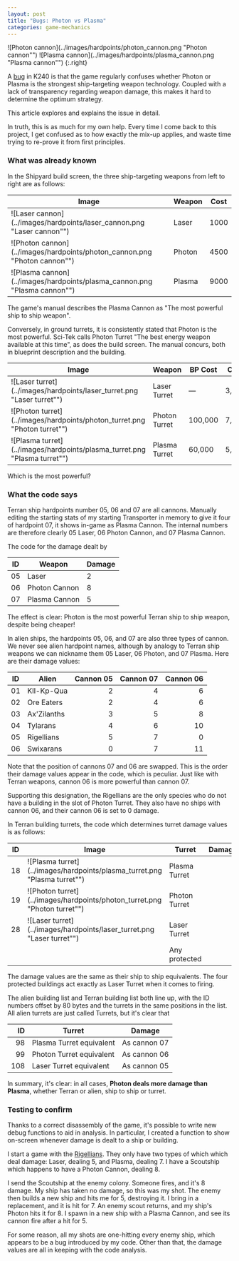 ```yaml
---
layout: post
title: "Bugs: Photon vs Plasma"
categories: game-mechanics
---
```


![Photon cannon](../images/hardpoints/photon_cannon.png "Photon cannon"")
![Plasma cannon](../images/hardpoints/plasma_cannon.png "Plasma cannon"")
{:.right}

A [bug](bugs.html) in K240 is that the game regularly confuses whether Photon or
Plasma is the strongest ship-targeting weapon technology. Coupled with a lack of
transparency regarding weapon damage, this makes it hard to determine the
optimum strategy.

This article explores and explains the issue in detail.

In truth, this is as much for my own help. Every time I come back to this
project, I get confused as to how exactly the mix-up applies, and waste time
trying to re-prove it from first principles.

### What was already known

In the Shipyard build screen, the three ship-targeting weapons from left to
right are as follows:

| Image                                                                     | Weapon | Cost |
|---------------------------------------------------------------------------|--------|------|
| ![Laser cannon](../images/hardpoints/laser_cannon.png "Laser cannon"")    | Laser  | 1000 |
| ![Photon cannon](../images/hardpoints/photon_cannon.png "Photon cannon"") | Photon | 4500 |
| ![Plasma cannon](../images/hardpoints/plasma_cannon.png "Plasma cannon"") | Plasma | 9000 |

The game's manual describes the Plasma Cannon as "The most powerful ship to ship
weapon".

Conversely, in ground turrets, it is consistently stated that Photon is the most
powerful. Sci-Tek calls Photon Turret "The best energy weapon available at this
time", as does the build screen. The manual concurs, both in blueprint
description and the building.

| Image                                                                     | Weapon        | BP Cost | Cost  | Power |
|---------------------------------------------------------------------------|---------------|---------|-------|-------|
| ![Laser turret](../images/hardpoints/laser_turret.png "Laser turret"")    | Laser Turret  | &mdash; | 3,400 |  2 MW |
| ![Photon turret](../images/hardpoints/photon_turret.png "Photon turret"") | Photon Turret | 100,000 | 7,500 |  5 MW |
| ![Plasma turret](../images/hardpoints/plasma_turret.png "Plasma turret"") | Plasma Turret |  60,000 | 5,500 |  3 MW |

Which is the most powerful?

### What the code says

Terran ship hardpoints number 05, 06 and 07 are all cannons. Manually editing
the starting stats of my starting Transporter in memory to give it four of
hardpoint 07, it shows in-game as Plasma Cannon. The internal numbers are
therefore clearly 05 Laser, 06 Photon Cannon, and 07 Plasma Cannon.

The code for the damage dealt by 

| ID | Weapon        | Damage |
|----|---------------|--------|
| 05 | Laser         |      2 |
| 06 | Photon Cannon |      8 |
| 07 | Plasma Cannon |      5 |

The effect is clear: Photon is the most powerful Terran ship to ship weapon,
despite being cheaper!

In alien ships, the hardpoints 05, 06, and 07 are also three types of cannon. We
never see alien hardpoint names, although by analogy to Terran ship weapons we
can nickname them 05 Laser, 06 Photon, and 07 Plasma. Here are their damage
values:

| ID | Alien       | Cannon 05 | Cannon 07 | Cannon 06|
|----|-------------|--:|--:|---:| 
| 01 | Kll-Kp-Qua  | 2 | 4 |  6 |
| 02 | Ore Eaters  | 2 | 4 |  6 |
| 03 | Ax'Zilanths | 3 | 5 |  8 |
| 04 | Tylarans    | 4 | 6 | 10 |
| 05 | Rigellians  | 5 | 7 |  0 |
| 06 | Swixarans   | 0 | 7 | 11 |

Note that the position of cannons 07 and 06 are swapped. This is the order their
damage values appear in the code, which is peculiar. Just like with Terran
weapons, cannon 06 is more powerful than cannon 07.

Supporting this designation, the Rigellians are the only species who do not have
a building in the slot of Photon Turret. They also have no ships with cannon 06,
and their cannon 06 is set to 0 damage.

In Terran building turrets, the code which determines turret damage values is as
follows:

| ID | Image                                                                     | Turret        | Damage |
|----|---------------------------------------------------------------------------|---------------|-------:|
| 18 | ![Plasma turret](../images/hardpoints/plasma_turret.png "Plasma turret"") | Plasma Turret |   5    |
| 19 | ![Photon turret](../images/hardpoints/photon_turret.png "Photon turret"") | Photon Turret |   8    |
| 28 | ![Laser turret](../images/hardpoints/laser_turret.png "Laser turret"")    | Laser Turret  |   2    |
|    |                                                                           | Any protected |   2    |

The damage values are the same as their ship to ship equivalents. The four
protected buildings act exactly as Laser Turret when it comes to firing.

The alien building list and Terran building list both line up, with the ID
numbers offset by 80 bytes and the turrets in the same positions in the list.
All alien turrets are just called Turrets, but it's clear that 

| ID  | Turret                   | Damage       |
|----:|--------------------------|--------------|
|  98 | Plasma Turret equivalent | As cannon 07 |
|  99 | Photon Turret equivalent | As cannon 06 |
| 108 | Laser Turret equivalent  | As cannon 05 |

In summary, it's clear: in all cases, **Photon deals more damage than Plasma**,
whether Terran or alien, ship to ship or turret.

### Testing to confirm

Thanks to a correct disassembly of the game, it's possible to write new debug
functions to aid in analysis. In particular, I created a function to show
on-screen whenever damage is dealt to a ship or building.

I start a game with the [Rigellians](../alien/rigellians.html). They only have
two types of which which deal damage: Laser, dealing 5, and Plasma, dealing 7. I
have a Scoutship which happens to have a Photon Cannon, dealing 8.

I send the Scoutship at the enemy colony. Someone fires, and it's 8 damage. My
ship has taken no damage, so this was my shot. The enemy then builds a new ship
and hits me for 5, destroying it. I bring in a replacement, and it is hit for 7.
An enemy scout returns, and my ship's Photon hits it for 8. I spawn in a new
ship with a Plasma Cannon, and see its cannon fire after a hit for 5.

For some reason, all my shots are one-hitting every enemy ship, which appears to
be a bug introduced by my code. Other than that, the damage values are all
in keeping with the code analysis.
